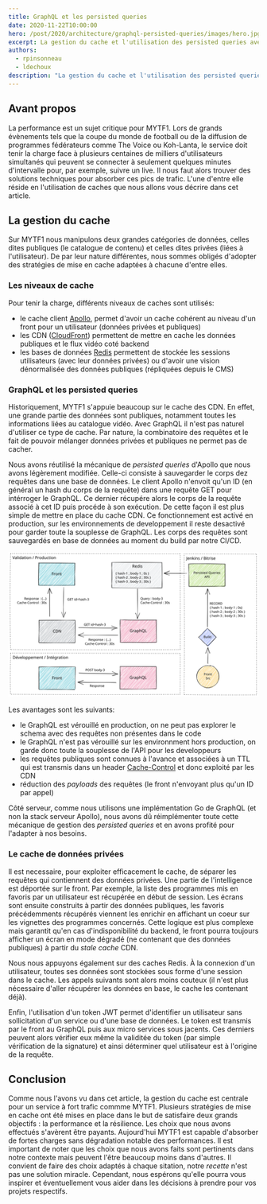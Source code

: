 ```yaml
---
title: GraphQL et les persisted queries
date: 2020-11-22T10:00:00
hero: /post/2020/architecture/graphql-persisted-queries/images/hero.jpg
excerpt: La gestion du cache et l'utilisation des persisted queries avec GraphQL
authors:
  - rpinsonneau
  - ldechoux
description: "La gestion du cache et l'utilisation des persisted queries avec GraphQL"
---
```


## Avant propos
La performance est un sujet critique pour MYTF1. Lors de grands évènements tels que la coupe du monde de football ou de la diffusion de programmes fédérateurs comme The Voice ou Koh-Lanta, le service doit tenir la charge face à plusieurs centaines de milliers d'utilisateurs simultanés qui peuvent se connecter à seulement quelques minutes d'intervalle pour, par exemple, suivre un live. Il nous faut alors trouver des solutions techniques pour absorber ces pics de trafic. L'une d'entre elle réside en l'utilisation de caches que nous allons vous décrire dans cet article.

## La gestion du cache
Sur MYTF1 nous manipulons deux grandes catégories de données, celles dites publiques (le catalogue de contenu) et celles dites privées (liées à l'utilisateur). De par leur nature différentes, nous sommes obligés d'adopter des stratégies de mise en cache adaptées à chacune d'entre elles.

### Les niveaux de cache
Pour tenir la charge, différents niveaux de caches sont utilisés:

- le cache client [Apollo](https://www.apollographql.com/), permet d'avoir un cache cohérent au niveau d'un front pour un utilisateur (données privées et publiques)
- les CDN ([CloudFront](https://aws.amazon.com/cloudfront/)) permettent de mettre en cache les données publiques et le flux vidéo coté backend
- les bases de données [Redis](https://redis.io/) permettent de stockée les sessions utilisateurs (avec leur données privées) ou d'avoir une vision dénormalisée des données publiques (répliquées depuis le CMS)

### GraphQL et les persisted queries
Historiquement, MYTF1 s'appuie beaucoup sur le cache des CDN. En effet, une grande partie des données sont publiques, notamment toutes les informations liées au catalogue vidéo. Avec GraphQL il n'est pas naturel d'utiliser ce type de cache. Par nature, la combinatoire des requêtes et le fait de pouvoir mélanger données privées et publiques ne permet pas de cacher.

Nous avons réutilisé la mécanique de *persisted queries* d'Apollo que nous avons légèrement modifiée. Celle-ci consiste à sauvegarder le corps dez requêtes dans une base de données. Le client Apollo n'envoit qu'un ID (en général un hash du corps de la requête) dans une requête GET pour intérroger le GraphQL. Ce dernier récupére alors le corps de la requête associé à cet ID puis procéde à son exécution. De cette façon il est plus simple de mettre en place du cache CDN. Ce fonctionnement est activé en production, sur les environnements de developpement il reste desactivé pour garder toute la souplesse de GraphQL. Les corps des requêtes sont sauvegardés en base de données au moment du build par notre CI/CD.

![Diagramme explicatif du fonctionnement des persisted queries](images/persisted-queries.svg "Diagramme explicatif du fonctionnement des persisted queries")

Les avantages sont les suivants:

- le GraphQL est vérouillé en production, on ne peut pas explorer le schema avec des requêtes non présentes dans le code
- le GraphQL n'est pas vérouillé sur les environnment hors production, on garde donc toute la souplesse de l'API pour les developpeurs
- les requêtes publiques sont connues à l'avance et associées à un TTL qui est transmis dans un header [Cache-Control](https://developer.mozilla.org/fr/docs/Web/HTTP/Headers/Cache-Control) et donc exploité par les CDN
- réduction des *payloads* des requêtes (le front n'envoyant plus qu'un ID par appel)

Côté serveur, comme nous utilisons une implémentation Go de GraphQL (et non la stack serveur Apollo), nous avons dû réimplémenter toute cette mécanique de gestion des *persisted queries* et en avons profité pour l'adapter à nos besoins.

### Le cache de données privées
Il est necessaire, pour exploiter efficacement le cache, de séparer les requêtes qui contiennent des données privées. Une partie de l'intelligence est déportée sur le front. Par exemple, la liste des programmes mis en favoris par un utilisateur est récupérée en début de session. Les écrans sont ensuite construits à partir des données publiques, les favoris précédemments récupérés viennent les enrichir en affichant un coeur sur les vignettes des programmes concernés. Cette logique est plus complexe mais garantit qu'en cas d'indisponibilité du backend, le front pourra toujours afficher un écran en mode dégradé (ne contenant que des données publiques) à partir du *stale cache* CDN.

Nous nous appuyons également sur des caches Redis. À la connexion d'un utilisateur, toutes ses données sont stockées sous forme d'une session dans le cache. Les appels suivants sont alors moins couteux (il n'est plus nécessaire d'aller récupérer les données en base, le cache les contenant déjà).

Enfin, l'utilisation d'un token JWT permet d'identifier un utilisateur sans sollicitation d'un service ou d'une base de données. Le token est transmis par le front au GraphQL puis aux micro services sous jacents. Ces derniers peuvent alors vérifier eux même la validitée du token (par simple vérification de la signature) et ainsi déterminer quel utilisateur est à l'origine de la requête.

## Conclusion
Comme nous l'avons vu dans cet article, la gestion du cache est centrale pour un service à fort trafic commme MYTF1. Plusieurs stratégies de mise en cache ont été mises en place dans le but de satisfaire deux grands objectifs : la performance et la résilience. Les choix que nous avons effectués s'avèrent être payants. Aujourd'hui MYTF1 est capable d'absorber de fortes charges sans dégradation notable des performances. Il est important de noter que les choix que nous avons faits sont pertinents dans notre contexte mais peuvent l'être beaucoup moins dans d'autres. Il convient de faire des choix adaptés à chaque sitation, notre *recette* n'est pas une solution miracle. Cependant, nous espérons qu'elle pourra vous inspirer et éventuellement vous aider dans les décisions à prendre pour vos projets respectifs.